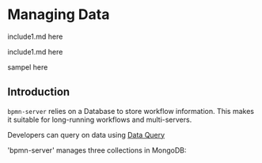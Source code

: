 # Managing Data

<!--include "include1.md" -->

include1.md here

<!--include -->


<!--include "docs/security.md/#demo-application-authentication-and-security" -->

include1.md here

<!--include --

<!--include "include1.md#Heading 1" -->

sampel here

<!--include -->

## Introduction

`bpmn-server` relies on a Database to store workflow information.
This makes it suitable for long-running workflows and multi-servers.

Developers can query on data using [Data Query](#data-query)

'bpmn-server' manages three collections in MongoDB:
